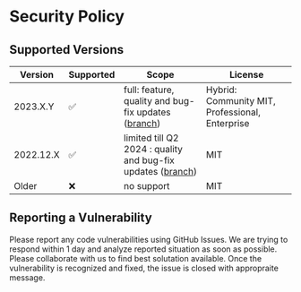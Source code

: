 # Security Policy

## Supported Versions

| Version   | Supported          | Scope                                                                                                                      | License                                         |
|-----------|--------------------|----------------------------------------------------------------------------------------------------------------------------|-------------------------------------------------|
| 2023.X.Y  | :white_check_mark: | full: feature, quality and bug-fix updates ([branch](https://github.com/QuestPDF/QuestPDF))                                | Hybrid: Community MIT, Professional, Enterprise |
| 2022.12.X | :white_check_mark: | limited till Q2 2024 : quality and bug-fix updates ([branch](https://github.com/QuestPDF/QuestPDF/tree/2022.12.X-support)) | MIT                                             |
| Older     | :x:                | no support                                                                                                                 | MIT                                             |

## Reporting a Vulnerability

Please report any code vulnerabilities using GitHub Issues. We are trying to respond within 1 day and analyze reported situation as soon as possible.
Please collaborate with us to find best solutation available.
Once the vulnerability is recognized and fixed, the issue is closed with appropraite message. 
